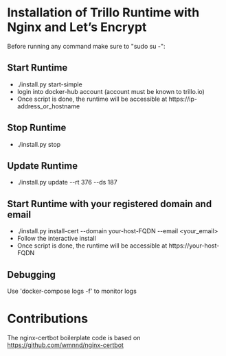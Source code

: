 # Installation of Trillo Runtime with Nginx and Let’s Encrypt

Before running any command make sure to "sudo su -":

## Start Runtime
- ./install.py start-simple
- login into docker-hub account (account must be known to trillo.io)
- Once script is done, the runtime will be accessible at
  https://ip-address_or_hostname

## Stop Runtime
- ./install.py stop

## Update Runtime
- ./install.py update --rt 376 --ds 187

## Start Runtime with your registered domain and email
- ./install.py install-cert --domain your-host-FQDN --email <your_email>
- Follow the interactive install
- Once script is done, the runtime will be accessible at
  https://your-host-FQDN


## Debugging
Use 'docker-compose logs -f' to monitor logs

# Contributions
The nginx-certbot boilerplate code is based on
https://github.com/wmnnd/nginx-certbot

